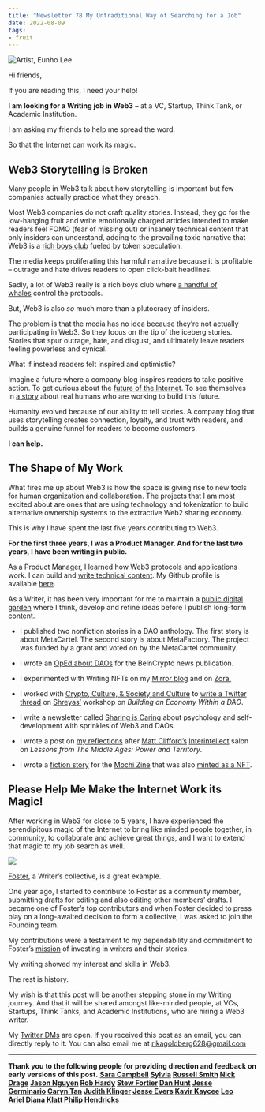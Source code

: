 ```yaml
---
title: "Newsletter 78 My Untraditional Way of Searching for a Job"
date: 2022-08-09
tags:
- fruit
---
```


![Artist, Eunho Lee ](/images/Pasted%20image%2020220809085018.png)

Hi friends, 

If you are reading this, I need your help!

**I am looking for a Writing job in Web3** – at a VC, Startup, Think Tank, or Academic Institution. 

I am asking my friends to help me spread the word.  

So that the Internet can work its magic. 

## Web3 Storytelling is Broken

Many people in Web3 talk about how storytelling is important but few companies actually practice what they preach. 

Most Web3 companies do not craft quality stories. Instead, they go for the low-hanging fruit and write emotionally charged articles intended to make readers feel FOMO (fear of missing out) or insanely technical content that only insiders can understand, adding to the prevailing toxic narrative that Web3 is a [rich boys club](https://beincrypto.com/real-humans-need-to-shape-daos-so-they-dont-become-a-rich-kid-club/) fueled by token speculation. 

The media keeps proliferating this harmful narrative because it is profitable – outrage and hate drives readers to open click-bait headlines. 

Sadly, a lot of Web3 really is a rich boys club where [a handful of whales](https://twitter.com/gordonbrander/status/1413597760490672132) control the protocols. 

But, Web3 is also _so_ much more than a plutocracy of insiders. 

The problem is that the media has no idea because they’re not actually participating in Web3. So they focus on the tip of the iceberg stories. Stories that spur outrage, hate, and disgust, and ultimately leave readers feeling powerless and cynical.

What if instead readers felt inspired and optimistic? 

Imagine a future where a company blog inspires readers to take positive action. To get curious about the [future of the Internet](https://www.rand.org/about/history/baran.html). To see themselves in [a story](https://rikagoldberg628.gumroad.com/l/metacartel) about real humans who are working to build this future. 

Humanity evolved because of our ability to tell stories. A company blog that uses storytelling creates connection, loyalty, and trust with readers, and builds a genuine funnel for readers to become customers. 

**I can help.** 

## The Shape of My Work

What fires me up about Web3 is how the space is giving rise to new tools for human organization and collaboration. The projects that I am most excited about are ones that are using technology and tokenization to build alternative ownership systems to the extractive Web2 sharing economy. 

This is why I have spent the last five years contributing to Web3. 

**For the first three years, I was a Product Manager. And for the last two years, I have been writing in public.** 

As a Product Manager, I learned how Web3 protocols and applications work. I can build and [write technical content](https://github.com/HausDAO/daohaus-rangers/issues/88). My Github profile is available [here](https://github.com/RikaGoldberg).

As a Writer, it has been very important for me to maintain a [public digital garden](https://www.rikagoldberg.com/) where I think, develop and refine ideas before I publish long-form content. 

-   I published two nonfiction stories in a DAO anthology. The first story is about MetaCartel. The second story is about MetaFactory. The project was funded by a grant and voted on by the MetaCartel community. 
    
-   I wrote an [OpEd about DAOs](https://beincrypto.com/real-humans-need-to-shape-daos-so-they-dont-become-a-rich-kid-club/) for the BeInCrypto news publication. 
    
-   I experimented with Writing NFTs on my [Mirror blog](https://mirror.xyz/rikasukenik.eth) and on [Zora.](https://zora.co/collections/zora/9977) 
    
-   I worked with [Crypto, Culture, & Society and Culture](https://station.mirror.xyz/-vI2jhsl_EkVZ-jLdlFIXj5amwAmkClAz6y1CCyTRyw) to [write a Twitter thread](https://twitter.com/CryptoSocietyS1/status/1516509915153453057?s=20&t=E_U3tIrdUhI62qF9mNPpkg) on [Shreyas’](https://twitter.com/HelloShreyas) workshop on _Building an Economy Within a DAO_.
    
-   I write a newsletter called [Sharing is Caring](https://www.newsletter.rikagoldberg.com/) about psychology and self-development with sprinkles of Web3 and DAOs. 
    
-   I wrote a post on [my reflections](https://interintellect.com/reflections-on-an-interintellect-salon/) after [Matt Clifford’s](https://twitter.com/matthewclifford) [Interintellect](https://interintellect.com/) salon on _Lessons from The Middle Ages: Power and Territory_.
    
-   I wrote a [fiction story](https://zine.mochi.club/nonspiracy/the-bubble) for the [Mochi Zine](https://zine.mochi.club/) that was also [minted as a NFT](https://zora.co/collections/zora/2648). 
    

## Please Help Me Make the Internet Work its Magic! 

After working in Web3 for close to 5 years, I have experienced the serendipitous magic of the Internet to bring like minded people together, in community, to collaborate and achieve great things, and I want to extend that magic to my job search as well. 

[![](https://substackcdn.com/image/fetch/w_1456,c_limit,f_auto,q_auto:good,fl_progressive:steep/https%3A%2F%2Fbucketeer-e05bbc84-baa3-437e-9518-adb32be77984.s3.amazonaws.com%2Fpublic%2Fimages%2Fd783a7b6-65a3-4b93-a8f2-0dbb79b5707d_1076x240.png)](https://substackcdn.com/image/fetch/f_auto,q_auto:good,fl_progressive:steep/https%3A%2F%2Fbucketeer-e05bbc84-baa3-437e-9518-adb32be77984.s3.amazonaws.com%2Fpublic%2Fimages%2Fd783a7b6-65a3-4b93-a8f2-0dbb79b5707d_1076x240.png)

[Foster](https://www.foster.co/), a Writer’s collective, is a great example. 

One year ago, I started to contribute to Foster as a community member, submitting drafts for editing and also editing other members’ drafts. I became one of Foster’s top contributors and when Foster decided to press play on a long-awaited decision to form a collective, I was asked to join the Founding team.

My contributions were a testament to my dependability and commitment to Foster’s [mission](https://www.foster.co/manifesto) of investing in writers and their stories. 

My writing showed my interest and skills in Web3. 

The rest is history. 

My wish is that this post will be another stepping stone in my Writing journey. And that it will be shared amongst like-minded people, at VCs, Startups, Think Tanks, and Academic Institutions, who are hiring a Web3 writer. 

My [Twitter DMs](https://twitter.com/RikaGoldberg) are open. If you received this post as an email, you can directly reply to it. You can also email me at [rikagoldberg628@gmail.com](mailto:rikagoldberg628@gmail.com)

---

**Thank you to the following people for providing direction and feedback on early versions of this post.** **[Sara Campbell](https://twitter.com/tinyrevver) [Sylvia](https://twitter.com/sylksie) [Russell Smith](http://srsmith3.substack.com/) [Nick Drage](https://twitter.com/SonOfSunTzu) [Jason Nguyen](https://twitter.com/jasonvuvu) [Rob Hardy](https://twitter.com/ungatedcreative) [Stew Fortier](https://twitter.com/stewfortier) [Dan Hunt](https://twitter.com/dan2hunt) [Jesse Germinario](https://twitter.com/jgerminario) [Caryn Tan](https://twitter.com/0xCaryn) [Judith Klinger](https://twitter.com/judithklinger) [Jesse Evers](https://twitter.com/_jlevers) [Kavir Kaycee](https://twitter.com/kavirkaycee) [Leo Ariel](https://twitter.com/lxoariel) [Diana Klatt](https://twitter.com/dianaklatt) [Philip Hendricks](https://twitter.com/PhilyTweets)**